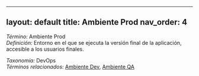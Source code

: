 
---
layout: default
title: Ambiente Prod
nav_order: 4
---

*Término:* Ambiente Prod  
*Definición:* Entorno en el que se ejecuta la versión final de la aplicación, accesible a los usuarios finales.

*Taxonomía:* DevOps  
*Términos relacionados:* [Ambiente Dev](https://maleniski.github.io/diccionario-angl-tec-mx/docs/alfabeticamente/A/ambiente-dev/), [Ambiente QA](https://maleniski.github.io/diccionario-angl-tec-mx/docs/alfabeticamente/A/ambiente-qa/)
